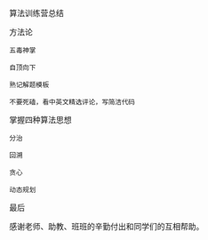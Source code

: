 算法训练营总结

方法论

    五毒神掌

    自顶向下

    熟记解题模板

    不要死磕，看中英文精选评论，写简洁代码

掌握四种算法思想

    分治

    回溯

    贪心

    动态规划
最后

感谢老师、助教、班班的辛勤付出和同学们的互相帮助。